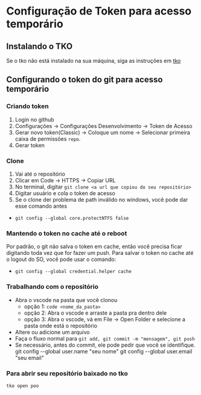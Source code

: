 # Configuração de Token para acesso temporário

## Instalando o TKO

Se o tko não está instalado na sua máquina, siga as instruções em [tko](https://github.com/senapk/tko?tab=readme-ov-file#instala%C3%A7%C3%A3o)

## Configurando o token do git para acesso temporário

### Criando token

1. Login no github
2. Configurações -> Configurações Desenvolvimento -> Token de Acesso
3. Gerar novo token(Classic) -> Coloque um nome -> Selecionar primeira caixa de permissões `repo`.
4. Gerar token

### Clone

1. Vai até o repositório
2. Clicar em Code -> HTTPS -> Copiar URL
3. No terminal, digitar `git clone <a url que copiou do seu repositório>`
4. Digitar usuário e cola o token de acesso
5. Se o clone der problema de path inválido no windows, você pode dar esse comando antes

- `git config --global core.protectNTFS false`

### Mantendo o token no cache até o reboot

Por padrão, o git não salva o token em cache, então você precisa ficar digitando toda vez que for fazer um push. Para salvar o token no cache até o logout do SO, você pode usar o comando:

- `git config --global credential.helper cache`

### Trabalhando com o repositório

- Abra o vscode na pasta que você clonou
  - opção 1: `code <nome_da_pasta>`
  - opção 2: Abra o vscode e arraste a pasta pra dentro dele
  - opção 3: Abra o vscode, vá em File -> Open Folder e selecione a pasta onde está o repositório
- Altere ou adicione um arquivo
- Faça o fluxo normal para `git add, git commit -m "mensagem", git push`
- Se necessário, antes do commit, ele pode pedir que você se identifique.
git config --global user.name "seu nome"
git config --global user.email "seu email"

### Para abrir seu repositório baixado no tko

`tko open poo`
